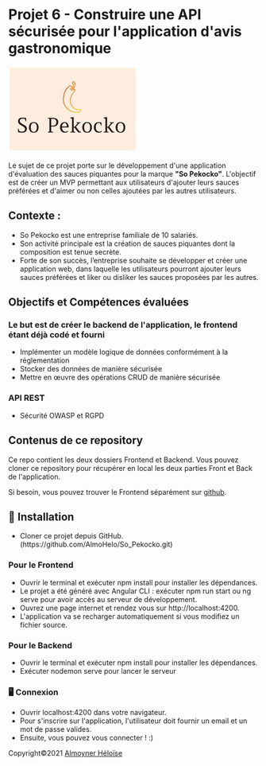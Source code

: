 <h1>Projet 6 - Construire une API sécurisée pour l'application d'avis gastronomique</h1>

<img src="logo.jpg"/>

Le sujet de ce projet porte sur le développement d'une application d'évaluation des sauces piquantes pour la marque <strong>"So Pekocko"</strong>.
L'objectif est de créer un MVP permettant aux utilisateurs d'ajouter leurs sauces préférées et d'aimer ou non celles ajoutées par les autres utilisateurs.
<section>
<h2>Contexte :</h2>

<ul>
<li>So Pekocko est une entreprise familiale de 10 salariés.</li>
<li> Son activité principale est la création de sauces piquantes dont la composition est tenue secrète.</li>
<li> Forte de son succès, l’entreprise souhaite se développer et créer une application web, dans laquelle les utilisateurs pourront ajouter leurs sauces préférées et liker ou disliker les sauces proposées par les autres.</li>
</ul>

<h2>Objectifs et Compétences évaluées</h2>

<h3>Le but est de créer le backend de l'application, le frontend étant déjà codé et fourni</h3>
<ul>
<li>Implémenter un modèle logique de données conformément à la réglementation</li>
<li>Stocker des données de manière sécurisée</li>
<li>Mettre en œuvre des opérations CRUD de manière sécurisée</li>
</ul>

<h3>API REST</h3>
<ul>
<li>Sécurité OWASP et RGPD</li>
</ul>
</section>
<section>
<h2>Contenus de ce repository </h2>
Ce repo contient les deux dossiers Frontend et Backend. Vous pouvez cloner ce repository pour récupérer en local les deux parties Front et Back de l'application.

Si besoin, vous pouvez trouver le Frontend séparément sur <a href="https://github.com/OpenClassrooms-Student-Center/dwj-projet6">github</a>.
</section>

<section>
<h2>🔨   Installation </h2>
<ul><li>
Cloner ce projet depuis GitHub. (https://github.com/AlmoHelo/So_Pekocko.git)</li>
</ul>
<h3>Pour le Frontend</h3>
<ul>
<li>Ouvrir le terminal et exécuter npm install pour installer les dépendances.</li>
<li>Le projet a été généré avec Angular CLI : exécuter npm run start ou ng serve pour avoir accès au serveur de développement.</li>
<li>Ouvrez une page internet et rendez vous sur http://localhost:4200.</li>
<li>L'application va se recharger automatiquement si vous modifiez un fichier source.</li>
</ul>


<h3>Pour le Backend</h3>
<ul>
<li>Ouvrir le terminal et exécuter npm install pour installer les dépendances.</li>
<li>Exécuter nodemon serve pour lancer le serveur</li>
</ul>

<h3>🖥 Connexion</h3>
<ul>
<li>Ouvrir localhost:4200 dans votre navigateur.</li>
<li>Pour s'inscrire sur l'application, l'utilisateur doit fournir un email et un mot de passe valides.</li>
<li>Ensuite, vous pouvez vous connecter ! :)</li>
</ul>


Copyright©2021 <a href="https://github.com/AlmoHelo">Almoyner Héloïse</a>